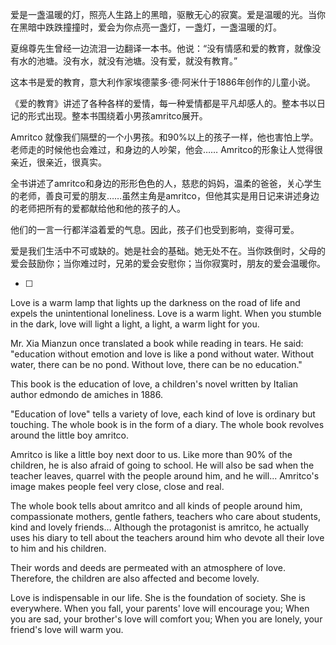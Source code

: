 爱是一盏温暖的灯，照亮人生路上的黑暗，驱散无心的寂寞。爱是温暖的光。当你在黑暗中跌跌撞撞时，爱会为你点亮一盏灯，一盏灯，一盏温暖的灯。

夏绵尊先生曾经一边流泪一边翻译一本书。他说：“没有情感和爱的教育，就像没有水的池塘。没有水，就没有池塘。没有爱，就没有教育。”

这本书是爱的教育，意大利作家埃德蒙多·德·阿米什于1886年创作的儿童小说。

《爱的教育》讲述了各种各样的爱情，每一种爱情都是平凡却感人的。整本书以日记的形式出现。整本书围绕着小男孩amritco展开。

Amritco 就像我们隔壁的一个小男孩。和90%以上的孩子一样，他也害怕上学。老师走的时候他也会难过，和身边的人吵架，他会…… Amritco的形象让人觉得很亲近，很亲近，很真实。

全书讲述了amritco和身边的形形色色的人，慈悲的妈妈，温柔的爸爸，关心学生的老师，善良可爱的朋友……虽然主角是amritco，但他其实是用日记来讲述身边的老师把所有的爱都献给他和他的孩子的人。

他们的一言一行都洋溢着爱的气息。因此，孩子们也受到影响，变得可爱。

爱是我们生活中不可或缺的。她是社会的基础。她无处不在。当你跌倒时，父母的爱会鼓励你；当你难过时，兄弟的爱会安慰你；当你寂寞时，朋友的爱会温暖你。

- [ ] 

Love is a warm lamp that lights up the darkness on the road of life and expels the unintentional loneliness. Love is a warm light. When you stumble in the dark, love will light a light, a light, a warm light for you.

Mr. Xia Mianzun once translated a book while reading in tears. He said: "education without emotion and love is like a pond without water. Without water, there can be no pond. Without love, there can be no education."

This book is the education of love, a children's novel written by Italian author edmondo de amiches in 1886.

"Education of love" tells a variety of love, each kind of love is ordinary but touching. The whole book is in the form of a diary. The whole book revolves around the little boy amritco.

Amritco is like a little boy next door to us. Like more than 90% of the children, he is also afraid of going to school. He will also be sad when the teacher leaves, quarrel with the people around him, and he will... Amritco's image makes people feel very close, close and real.

The whole book tells about amritco and all kinds of people around him, compassionate mothers, gentle fathers, teachers who care about students, kind and lovely friends... Although the protagonist is amritco, he actually uses his diary to tell about the teachers around him who devote all their love to him and his children.

Their words and deeds are permeated with an atmosphere of love. Therefore, the children are also affected and become lovely.

Love is indispensable in our life. She is the foundation of society. She is everywhere. When you fall, your parents' love will encourage you; When you are sad, your brother's love will comfort you; When you are lonely, your friend's love will warm you.

